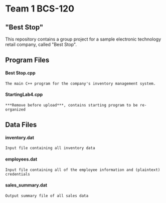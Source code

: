 #  Team 1 BCS-120
## "Best Stop"

This repository contains a group project for a sample electronic technology retail company, called "Best Stop".


## Program Files

#### Best Stop.cpp

    The main C++ program for the company's inventory management system.
    
#### StartingLab4.cpp
    
    ***Remove before upload***, contains starting program to be re-organized

## Data Files

#### inventory.dat

    Input file containing all inventory data

#### employees.dat

    Input file containing all of the employee information and (plaintext) credentials

#### sales_summary.dat

    Output summary file of all sales data
